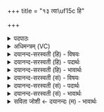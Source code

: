 +++
title = "१३ त्वा\uf15c हि"

+++
<details><summary>पदपाठः</summary>

त्वाम्। हि। म॒न्द्रत॑म॒मिति॑ म॒न्द्रऽत॑मम्। अ॒र्क॒शो॒कैरित्य॑र्कऽशो॒कैः। व॒वृ॒महे॑। महि॑। नः॒। श्रोषि॑। अ॒ग्ने॒। इन्द्र॑म्। न। त्वा॒। शव॑सा। दे॒वता॑। वा॒युम्। पृ॒ण॒न्ति॒। राध॑सा। नृत॑मा॒ इति॒ नृऽत॑माः। १३।
</details>

<details><summary>अधिमन्त्रम् (VC)</summary>

- विश्वेदेवा देवताः
- भरद्वाज ऋषिः
- भुरिक्पङ्क्तिः
- पञ्चमः
</details>

<details><summary>दयानन्द-सरस्वती (हि) - विषयः</summary>

फिर उसी विषय को अगले मन्त्र में कहा है ॥
</details>

<details><summary>दयानन्द-सरस्वती (हि) - पदार्थः</summary>

पदार्थान्वयभाषाः -  हे (अग्ने) अग्नि के तुल्य वर्त्तमान राजन् ! वा विद्वज्जन ! (हि) जिससे आप (नः) हम ब्रह्मचर्यादि सत्कर्मों में प्रवृत्त जनों के (महि) महत् गम्भीर वचन को (श्रोषि) सुनते हो, इससे (मन्द्रतमम्) अतिशय कर प्रशंसादि से सत्कार को प्राप्त (त्वाम्) आपको (अर्कशौकैः) सूर्य के समान प्रकाश से युक्त जनों के साथ हम लोग (ववृमहे) स्वीकार करते हैं और (नृतमाः) अतिशय कर नायक श्रेष्ठजन (शवसा) बल से युक्त (इन्द्रम्) सूर्य के (न) समान तेजस्वी और (वायुम्) वायु के तुल्य वर्त्तमान बलवान् (देवता) दिव्यगुणयुक्त (त्वा) आपको (राधसा) धन से (पृणन्ति) पालन वा पूर्ण करते हैं ॥१३ ॥
</details>

<details><summary>दयानन्द-सरस्वती (हि) - भावार्थः</summary>

भावार्थभाषाः -  इस मन्त्र में उपमा और वाचकलुप्तोपमालङ्कार है। जो दुःखों को सहन कर सूर्य के समान तेजस्वी और वायु के तुल्य बलवान् विद्वान् मनुष्य विद्या सुशिक्षा का ग्रहण करते हैं, वे मेघ सूर्य जैसे वैसे सबको आनन्द देनेवाले उत्तम पुरुष होते हैं ॥१३ ॥
</details>

<details><summary>दयानन्द-सरस्वती (सं) - विषयः</summary>

पुनस्तमेव विषयमाह ॥
</details>

<details><summary>दयानन्द-सरस्वती (सं) - पदार्थः</summary>

पदार्थान्वयभाषाः -  हे अग्ने ! हि यतो नो महि श्रोषि तस्मान्मन्द्रतमं त्वामर्कशोकैर्वयं ववृमहे, नृतमाः शवसा इन्द्रं न वायुमिव च देवता त्वा राधसा पृणन्ति ॥१३ ॥
</details>

<details><summary>दयानन्द-सरस्वती (सं) - भावार्थः</summary>

भावार्थभाषाः -  अत्रोपमावाचकलुप्तोपमालङ्कारौ। ये दुःखानि सोढ्वा सूर्यवत्तेजस्विनो वायुवद् बलिष्ठा विद्यासुशिक्षे गृह्णन्ति, ते मेघेन सूर्य इव सर्वेषामानन्दकराः पुरुषोत्तमा जायन्ते ॥१३ ॥
</details>

<details><summary>सविता जोशी ← दयानन्दः (म) - भावार्थः</summary>

भावार्थभाषाः -  या मंत्रात उपमालंकार व वाचकलुप्तोपमालंकार आहेत. जे विद्वान लोक दुःख सहन करतात व सूर्याप्रमाणे तेजस्वी आणि वायूप्रमाणे बलवान बनतात व चांगले शिक्षण घेतात ते सूर्य जसा मेघरूपाने सुख देतो तसे सर्वांना आनंद देतात.
</details>